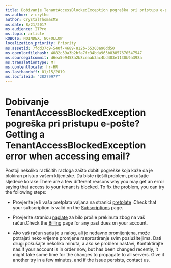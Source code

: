 ```yaml
---
title: Dobivanje TenantAccessBlockedException pogreška pri pristupu e-pošte?
ms.author: v-crytho
author: CrystalThomasMS
ms.date: 8/21/2017
ms.audience: ITPro
ms.topic: article
ROBOTS: NOINDEX, NOFOLLOW
localization_priority: Priority
ms.assetid: 7fdd37c9-540f-4689-812b-55303a90dd50
ms.openlocfilehash: 4082c39a3b2bfa7fc34bda963b83857670547547
ms.sourcegitcommit: d6ea5e9458a2b8ceaab3ac4bd483e1130b9a398a
ms.translationtype: MT
ms.contentlocale: hr-HR
ms.lasthandoff: 01/15/2019
ms.locfileid: "28279977"
---
```

# <a name="getting-a-tenantaccessblockedexception-error-when-accessing-email"></a><span data-ttu-id="ce7d5-102">Dobivanje TenantAccessBlockedException pogreška pri pristupu e-pošte?</span><span class="sxs-lookup"><span data-stu-id="ce7d5-102">Getting a TenantAccessBlockedException error when accessing email?</span></span>

<span data-ttu-id="ce7d5-p101">Postoji nekoliko različitih razloga zašto dobiti pogreške koja kaže da je blokiran pristup vašem klijentske. Da biste riješili problem, pokušajte sljedeće korake:</span><span class="sxs-lookup"><span data-stu-id="ce7d5-p101">There are a few different reasons why you may get an error saying that access to your tenant is blocked. To fix the problem, you can try the following steps:</span></span>
  
- <span data-ttu-id="ce7d5-105">Provjerite je li vaša pretplata valjana na stranici [pretplate](https://support.office.com/article/https://portal.office.com/adminportal/home.aspx#/subscriptions) .</span><span class="sxs-lookup"><span data-stu-id="ce7d5-105">Check that your subscription is valid on the [Subscriptions](https://support.office.com/article/https://portal.office.com/adminportal/home.aspx#/subscriptions) page.</span></span> 
    
- <span data-ttu-id="ce7d5-106">Provjerite stranicu [naplate](https://support.office.com/article/https://portal.office.com/adminportal/home.aspx#/billoverview) za bilo prošle prekinuta zbog na vaš račun.</span><span class="sxs-lookup"><span data-stu-id="ce7d5-106">Check the [Billing](https://support.office.com/article/https://portal.office.com/adminportal/home.aspx#/billoverview) page for any past dues on your account.</span></span> 
    
- <span data-ttu-id="ce7d5-p102">Ako vaš račun sada je u nalog, ali je nedavno promijenjena, može potrajati neko vrijeme promjene rasprostiranje svim poslužiteljima. Dati drugi pokušajte nekoliko minuta, a ako se problem nastavi, Kontaktirajte nas.</span><span class="sxs-lookup"><span data-stu-id="ce7d5-p102">If your account is in order now, but has been changed recently, it might take some time for the changes to propagate to all servers. Give it another try in a few minutes, and if the issue persists, contact us.</span></span>
    

